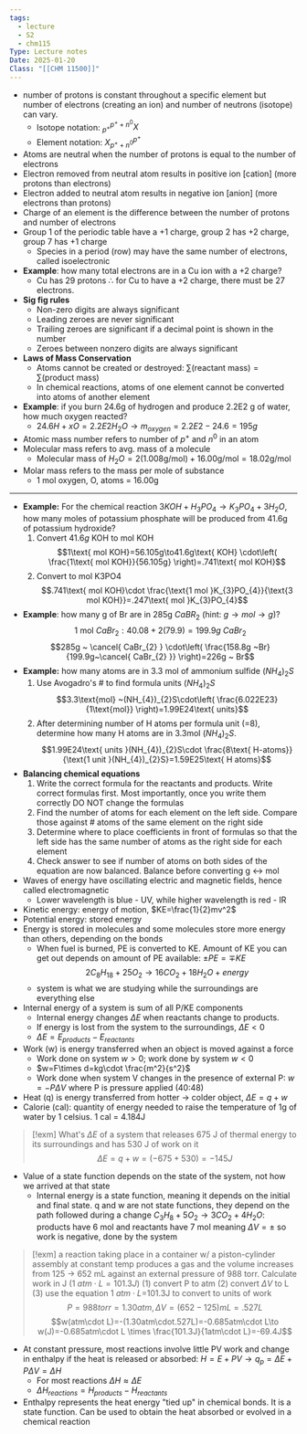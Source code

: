 ```yaml
---
tags:
  - lecture
  - S2
  - chm115
Type: Lecture notes
Date: 2025-01-20
Class: "[[CHM 11500]]"
---
```

- number of protons is constant throughout a specific element but number of electrons (creating an ion) and number of neutrons (isotope) can vary.
	- Isotope notation: $_{p^+}^{p^+ + n^0}X$
	- Element notation: $X^{p^+} _{p^+ +n^0}$
- Atoms are neutral when the number of protons is equal to the number of electrons
- Electron removed from neutral atom results in positive ion [cation] (more protons than electrons)
- Electron added to neutral atom results in negative ion [anion] (more electrons than protons)
- Charge of an element is the difference between the number of protons and number of electrons
- Group 1 of the periodic table have a $+1$ charge, group 2 has $+2$ charge, group 7 has $+1$ charge 
	- Species in a period (row) may have the same number of electrons, called isoelectronic 
- **Example**: how many total electrons are in a Cu ion with a $+2$ charge?
	- Cu has 29 protons $\therefore$ for Cu to have a $+2$ charge, there must be 27 electrons.
- **Sig fig rules**
	- Non-zero digits are always significant
	- Leading zeroes are never significant
	- Trailing zeroes are significant if a decimal point is shown in the number
	- Zeroes between nonzero digits are always significant
- **Laws of Mass Conservation**
	- Atoms cannot be created or destroyed: $\sum \text{(reactant mass)}=\sum \text{(product mass)}$
	- In chemical reactions, atoms of one element cannot be converted into atoms of another element
- **Example**: if you burn 24.6g of hydrogen and produce 2.2E2 g of water, how much oxygen reacted?
	- $24.6H+xO=2.2E2 H_{2}O\to m_{oxygen}=2.2E2 -24.6=195g$
- Atomic mass number refers to number of $p^+$ and $n^0$ in an atom
- Molecular mass refers to avg. mass of a molecule
	- Molecular mass of $H_{2}O=2(1.008\text{g/mol})+16.00\text{g/mol}=18.02\text{g/mol}$
- Molar mass refers to the mass per mole of substance
	- 1 mol oxygen, O, atoms = 16.00g
---
- **Example:** For the chemical reaction $3KOH+H_{3}PO_{4}\to K_{3}PO_{4}+3H_{2}O$, how many moles of potassium phosphate will be produced from 41.6g of potassium hydroxide?
	1. Convert $41.6g$ KOH to mol KOH
	$$1\text{ mol KOH}=56.105g\to41.6g\text{ KOH} \cdot\left( \frac{1\text{ mol KOH}}{56.105g} \right)=.741\text{ mol KOH}$$
	2. Convert to mol K3PO4
		$$.741\text{ mol KOH}\cdot \frac{\text{1 mol }K_{3}PO_{4}}{\text{3 mol KOH}}=.247\text{ mol }K_{3}PO_{4}$$
- **Example**: how many g of Br are in 285g $CaBR_{2}$ (hint: $g\to mol\to g$)?
$$\text{1 mol }CaBr_{2}: 40.08+2(79.9)=199.9g \text{ }CaBr_{2}$$
$$285g ~ \cancel{ CaBr_{2} } \cdot\left( \frac{158.8g ~Br}{199.9g~\cancel{ CaBr_{2} }} \right)=226g ~ Br$$
- **Example:** how many atoms are in 3.3 mol of ammonium sulfide $(NH_{4})_{2}S$
	1. Use Avogadro's # to find formula units $(NH_{4})_{2}S$
$$3.3\text{mol} ~(NH_{4})_{2}S\cdot\left( \frac{6.022E23}{1\text{mol}} \right)=1.99E24\text{ units}$$
	1. After determining number of H atoms per formula unit (=8), determine how many H atoms are in 3.3mol $(NH_{4})_{2}S$.
$$1.99E24\text{ units }(NH_{4})_{2}S\cdot \frac{8\text{ H-atoms}}{\text{1 unit }(NH_{4})_{2}S}=1.59E25\text{ H atoms}$$
- **Balancing chemical equations** 
	1. Write the correct formula for the reactants and products. Write correct formulas first. Most importantly, once you write them correctly DO NOT change the formulas
	2. Find the number of atoms for each element on the left side. Compare those against # atoms of the same element on the right side
	3. Determine where to place coefficients in front of formulas so that the left side has the same number of atoms as the right side for each element 
	4. Check answer to see if number of atoms on both sides of the equation are now balanced. Balance before converting g $\leftrightarrow$ mol
- Waves of energy have oscillating electric and magnetic fields, hence called electromagnetic
	- Lower wavelength is blue - UV, while higher wavelength is red - IR
- Kinetic energy: energy of motion, $KE=\frac{1}{2}mv^2$
- Potential energy: stored energy
- Energy is stored in molecules and some molecules store more energy than others, depending on the bonds
	- When fuel is burned, PE is converted to KE. Amount of KE you can get out depends on amount of PE available: $\pm PE=\mp KE$
$$2C_{8}H_{18}+25O_{2}\to16CO_{2}+18H_{2}O+energy$$
	- system is what we are studying while the surroundings are everything else
- Internal energy of a system is sum of all P/KE components
	- Internal energy changes $\Delta E$ when reactants change to products.
	- If energy is lost from the system to the surroundings, $\Delta E<0$
	- $\Delta E=E_{products}-E_{reactants}$
- Work (w) is energy transferred when an object is moved against a force
	- Work done on system $w>0$; work done by system $w<0$
	- $w=F\times d=kg\cdot \frac{m^2}{s^2}$
	- Work done when system V changes in the presence of external P: $w=-P\Delta V$ where P is pressure applied (40:48)
- Heat (q) is energy transferred from hotter -> colder object, $\Delta E=q+w$
- Calorie (cal): quantity of energy needed to raise the temperature of 1g of water by 1 celsius. 1 cal  = 4.184J

>[!exm] What's $\Delta E$ of a system that releases 675 J of thermal energy to its surroundings and has 530 J of work on it 
> $$\Delta E=q+w=(-675+530)=-145J$$

- Value of a state function depends on the state of the system, not how we arrived at that state
	- Internal energy is a state function, meaning it depends on the initial and final state. q and w are not state functions, they depend on the path followed during a change
$C_{3}H_{8}+5O_{2}\to3CO_{2}+4H_{2}O$: products have 6 mol and reactants have 7 mol meaning $\Delta V=\pm$ so work is negative, done by the system

>[!exm] a reaction taking place in a container w/ a piston-cylinder assembly at constant temp produces a gas and the volume increases from 125 -> 652 mL against an external pressure of 988 torr. Calculate work in J (1 $atm\cdot L=101.3J$)
>(1) convert P to atm (2) convert $\Delta V$ to L (3) use the equation 1 $atm\cdot L$=101.3J to convert to units of work
> $$P=988torr=1.30atm,\Delta V=(652-125)mL=.527L$$
> $$w(atm\cdot L)=-(1.30atm\cdot.527L)=-0.685atm\cdot L\to w(J)=-0.685atm\cdot L \times \frac{101.3J}{1atm\cdot L}=-69.4J$$

- At constant pressure, most reactions involve little PV work and change in enthalpy if the heat is released or absorbed: $H = E+PV\to q_{p}=\Delta E+P\Delta V=\Delta H$
	- For most reactions $\Delta H\approx\Delta E$
	- $\Delta H_{reactions}= H_{products}-H_{reactants}$
- Enthalpy represents the heat energy "tied up" in chemical bonds. It is a state function. Can be used to obtain the heat absorbed or evolved in a chemical reaction

